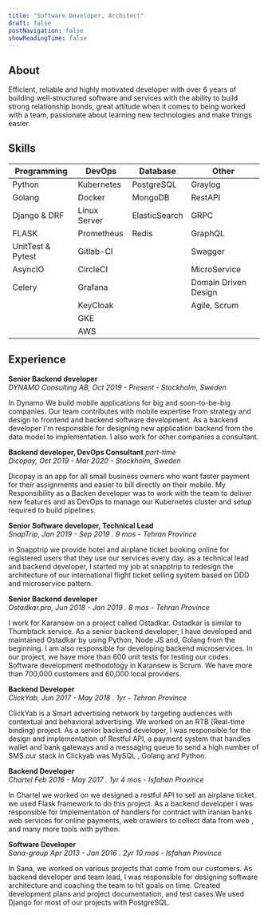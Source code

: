 ```yaml
---
title: "Software Developer, Architect"
draft: false
postNavigation: false
showReadingTime: false
---
```


About
--------  

Efficient, reliable and highly motivated developer with over 6 years of building well-structured software and services with the ability to build strong relationship bonds, great attitude when it comes to being worked with a team, passionate about learning new technologies and make things easier.

Skills
--------

| Programming       | DevOps       | Database      | Other                |
|-------------------|--------------|---------------|----------------------|
| Python            | Kubernetes   | PostgreSQL    | Graylog              |
| Golang            | Docker       | MongoDB       | RestAPI              |
| Django & DRF      | Linux Server | ElasticSearch | GRPC                 |
| FLASK             | Prometheus   | Redis         | GraphQL              |
| UnitTest & Pytest | Gitlab-CI    |               | Swagger              |
| AsyncIO           | CircleCI     |               | MicroService         |
| Celery            | Grafana      |               | Domain Driven Design |
|                   | KeyCloak     |               | Agile, Scrum         |
|                   | GKE          |               |                      |
|                   | AWS          |               |                      |

Experience
--------

**Senior Backend developer**  
*DYNAMO Consulting AB, Oct 2019 - Present - Stockholm, Sweden*  

In Dynamo We build mobile applications for big and soon-to-be-big companies. Our team contributes with mobile expertise from strategy and design to frontend and backend software development. As a backend developer I'm responsible for designing new application backend from the data model to implementation. I also work for other companies a consultant.


**Backend developer, DevOps Consultant** *part-time*  
*Dicopay, Oct 2019 - Mar 2020 - Stockholm, Sweden*  

Dicopay is an app for all small business owners who want faster payment for their assignments and easier to bill directly on their mobile. My Responsibility as a Backen developer was to work with the team to deliver new features and as DevOps to manage our Kubernetes cluster and setup required to build pipelines. 


**Senior Software developer, Technical Lead**  
*SnapTrip, Jan 2019 - Sep 2019 . 9 mos - Tehran Province*  

in Snapptrip we provide hotel and airplane ticket booking online for registered users that they use our services every day. as a technical lead and backend developer, I started my job at snapptrip to redesign the architecture of our international flight ticket selling system based on DDD and microservice pattern.  

**Senior Backend developer**  
*Ostadkar.pro, Jun 2018 - Jan 2019 . 8 mos - Tehran Province*  

I work for Karansew on a project called Ostadkar. Ostadkar is similar to Thumbtack service. As a senior backend developer, I have developed and maintained Ostadkar by using Python, Node JS and, Golang from the beginning. I am also responsible for developing backend microservices. In our project, we have more than 600 unit tests for testing our codes. Software development methodology in Karansew is Scrum. We have more than 700,000 customers and 60,000 local providers.

**Backend Developer**  
*ClickYab, Jun 2017 - May 2018 . 1yr - Tehran Province*  

ClickYab is a Smart advertising network by targeting audiences with contextual and behavioral advertising. We worked on an RTB (Real-time binding) project. As a senior backend developer, I was responsible for the design and implementation of Restful API, a payment system that handles wallet and bank gateways and a messaging queue to send a high number of SMS.our stack in Clickyab was MySQL , Golang and Python.  

**Backend Developer**  
*Chartel Feb 2016 - May 2017 . 1yr 4 mos - Isfahan Province*  

In Chartel we worked on we designed a restful API to sell an airplane ticket. we used Flask framework to do this project. As a backend developer i was responsible for Implementation of handlers for contract with iranian banks web services for online payments, web crawlers to collect data from web , and many more tools with python.  


**Software Developer**  
*Sana-group Apr 2013 - Jan 2016 . 2yr 10 mos - Isfahan Province*  

In Sana, we worked on various projects that come from our customers. As backend developer and team lead, I was responsible for designing software architecture and coaching the team to hit goals on time. Created development plans and project documentation, and test cases.We used Django for most of our projects with PostgreSQL.  

